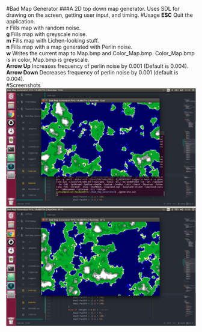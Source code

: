 #Bad Map Generator
###A 2D top down map generator.
Uses SDL for drawing on the screen, getting user input, and timing.
#Usage
**ESC** Quit the application.  
**r** Fills map with random noise.  
**g** Fills map with greyscale noise.  
**m** Fills map with Lichen-looking stuff.  
**n** Fills map with a map generated with Perlin noise.  
**w** Writes the current map to Map.bmp and Color_Map.bmp. Color_Map.bmp is
in color, Map.bmp is greyscale.  
**Arrow Up** Increases frequency of perlin noise by 0.001 (Default is
0.004).  
**Arrow Down** Decreases frequency of perlin noise by 0.001 (default is
0.004).  
#Screenshots
![screen shot 1](screens/screen_1.png)
![screen shot 2](screens/screen_2.png)
